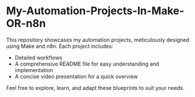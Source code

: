 # My-Automation-Projects-In-Make-OR-n8n
This repository showcases my automation projects, meticulously designed using Make and n8n. Each project includes:

- Detailed workflows
- A comprehensive README file for easy understanding and implementation
- A concise video presentation for a quick overview

Feel free to explore, learn, and adapt these blueprints to suit your needs.
